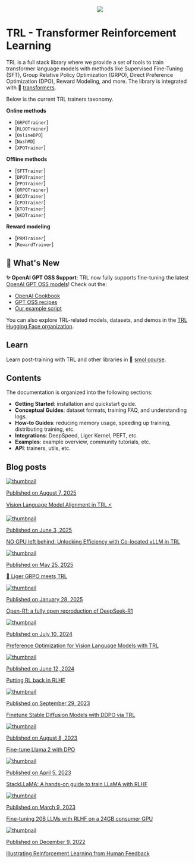 <div style="text-align: center">
<img src="https://huggingface.co/datasets/trl-lib/documentation-images/resolve/main/trl_banner_dark.png">
</div>

# TRL - Transformer Reinforcement Learning

TRL is a full stack library where we provide a set of tools to train transformer language models with methods like Supervised Fine-Tuning (SFT), Group Relative Policy Optimization (GRPO), Direct Preference Optimization (DPO), Reward Modeling, and more.
The library is integrated with 🤗 [transformers](https://github.com/huggingface/transformers).

Below is the current TRL trainers taxonomy.

**Online methods**
* [`GRPOTrainer`]
* [`RLOOTrainer`]
* [`OnlineDPO`]
* [`NashMD`]
* [`XPOTrainer`]

**Offline methods**
* [`SFTTrainer`]
* [`DPOTrainer`]
* [`PPOTrainer`]
* [`ORPOTrainer`]
* [`BCOTrainer`]
* [`CPOTrainer`]
* [`KTOTrainer`]
* [`GKDTrainer`]

**Reward modeling**
* [`PRMTrainer`]
* [`RewardTrainer`]


## 🎉 What's New

**✨ OpenAI GPT OSS Support**: TRL now fully supports fine-tuning the latest [OpenAI GPT OSS models](https://huggingface.co/collections/openai/gpt-oss-68911959590a1634ba11c7a4)! Check out the:

- [OpenAI Cookbook](https://cookbook.openai.com/articles/gpt-oss/fine-tune-transfomers)
- [GPT OSS recipes](https://github.com/huggingface/gpt-oss-recipes)
- [Our example script](https://github.com/huggingface/trl/blob/main/examples/scripts/sft_gpt_oss.py)

You can also explore TRL-related models, datasets, and demos in the [TRL Hugging Face organization](https://huggingface.co/trl-lib).

## Learn

Learn post-training with TRL and other libraries in 🤗 [smol course](https://github.com/huggingface/smol-course).

## Contents

The documentation is organized into the following sections:

- **Getting Started**: installation and quickstart guide.
- **Conceptual Guides**: dataset formats, training FAQ, and understanding logs.
- **How-to Guides**: reducing memory usage, speeding up training, distributing training, etc.
- **Integrations**: DeepSpeed, Liger Kernel, PEFT, etc.
- **Examples**: example overview, community tutorials, etc.
- **API**: trainers, utils, etc.

## Blog posts

<div class="mt-10">
  <div class="w-full flex flex-col space-y-4 md:space-y-0 md:grid md:grid-cols-2 md:gap-y-4 md:gap-x-5">
    <a class="!no-underline border dark:border-gray-700 p-5 rounded-lg shadow hover:shadow-lg" href="https://huggingface.co/blog/trl-vlm-alignment">
      <img src="https://raw.githubusercontent.com/huggingface/blog/main/assets/trl_vlm/thumbnail.png" alt="thumbnail" class="mt-0">
      <p class="text-gray-500 text-sm">Published on August 7, 2025</p>
      <p class="text-gray-700">Vision Language Model Alignment in TRL ⚡️</p>
    </a>
    <a class="!no-underline border dark:border-gray-700 p-5 rounded-lg shadow hover:shadow-lg" href="https://huggingface.co/blog/vllm-colocate">
      <img src="https://raw.githubusercontent.com/huggingface/blog/main/assets/vllm-colocate/thumbnail.png" alt="thumbnail" class="mt-0">
      <p class="text-gray-500 text-sm">Published on June 3, 2025</p>
      <p class="text-gray-700">NO GPU left behind: Unlocking Efficiency with Co-located vLLM in TRL</p>
    </a>
    <a class="!no-underline border dark:border-gray-700 p-5 rounded-lg shadow hover:shadow-lg" href="https://huggingface.co/blog/liger-grpo">
      <img src="https://raw.githubusercontent.com/huggingface/blog/main/assets/liger-grpo/thumbnail.png" alt="thumbnail" class="mt-0">
      <p class="text-gray-500 text-sm">Published on May 25, 2025</p>
      <p class="text-gray-700">🐯 Liger GRPO meets TRL</p>
    </a>
    <a class="!no-underline border dark:border-gray-700 p-5 rounded-lg shadow hover:shadow-lg" href="https://huggingface.co/blog/open-r1">
      <img src="https://raw.githubusercontent.com/huggingface/blog/main/assets/open-r1/thumbnails.png" alt="thumbnail" class="mt-0">
      <p class="text-gray-500 text-sm">Published on January 28, 2025</p>
      <p class="text-gray-700">Open-R1: a fully open reproduction of DeepSeek-R1</p>
    </a>
    <a class="!no-underline border dark:border-gray-700 p-5 rounded-lg shadow hover:shadow-lg" href="https://huggingface.co/blog/dpo_vlm">
      <img src="https://raw.githubusercontent.com/huggingface/blog/main/assets/dpo_vlm/thumbnail.png" alt="thumbnail" class="mt-0">
      <p class="text-gray-500 text-sm">Published on July 10, 2024</p>
      <p class="text-gray-700">Preference Optimization for Vision Language Models with TRL</p>
    </a>
    <a class="!no-underline border dark:border-gray-700 p-5 rounded-lg shadow hover:shadow-lg" href="https://huggingface.co/blog/putting_rl_back_in_rlhf_with_rloo">
      <img src="https://raw.githubusercontent.com/huggingface/blog/main/assets/putting_rl_back_in_rlhf_with_rloo/thumbnail.png" alt="thumbnail" class="mt-0">
      <p class="text-gray-500 text-sm">Published on June 12, 2024</p>
      <p class="text-gray-700">Putting RL back in RLHF</p>
    </a>
    <a class="!no-underline border dark:border-gray-700 p-5 rounded-lg shadow hover:shadow-lg" href="https://huggingface.co/blog/trl-ddpo">
      <img src="https://raw.githubusercontent.com/huggingface/blog/main/assets/166_trl_ddpo/thumbnail.png" alt="thumbnail" class="mt-0">
      <p class="text-gray-500 text-sm">Published on September 29, 2023</p>
      <p class="text-gray-700">Finetune Stable Diffusion Models with DDPO via TRL</p>
    </a>
    <a class="!no-underline border dark:border-gray-700 p-5 rounded-lg shadow hover:shadow-lg" href="https://huggingface.co/blog/dpo-trl">
      <img src="https://raw.githubusercontent.com/huggingface/blog/main/assets/157_dpo_trl/dpo_thumbnail.png" alt="thumbnail" class="mt-0">
      <p class="text-gray-500 text-sm">Published on August 8, 2023</p>
      <p class="text-gray-700">Fine-tune Llama 2 with DPO</p>
    </a>
    <a class="!no-underline border dark:border-gray-700 p-5 rounded-lg shadow hover:shadow-lg" href="https://huggingface.co/blog/stackllama">
      <img src="https://raw.githubusercontent.com/huggingface/blog/main/assets/138_stackllama/thumbnail.png" alt="thumbnail" class="mt-0">
      <p class="text-gray-500 text-sm">Published on April 5, 2023</p>
      <p class="text-gray-700">StackLLaMA: A hands-on guide to train LLaMA with RLHF</p>
   </a>
    <a class="!no-underline border dark:border-gray-700 p-5 rounded-lg shadow hover:shadow-lg" href="https://huggingface.co/blog/trl-peft">
      <img src="https://raw.githubusercontent.com/huggingface/blog/main/assets/133_trl_peft/thumbnail.png" alt="thumbnail" class="mt-0">
      <p class="text-gray-500 text-sm">Published on March 9, 2023</p>
      <p class="text-gray-700">Fine-tuning 20B LLMs with RLHF on a 24GB consumer GPU</p>
    </a>
    <a class="!no-underline border dark:border-gray-700 p-5 rounded-lg shadow hover:shadow-lg" href="https://huggingface.co/blog/rlhf">
      <img src="https://raw.githubusercontent.com/huggingface/blog/main/assets/120_rlhf/thumbnail.png" alt="thumbnail" class="mt-0">
      <p class="text-gray-500 text-sm">Published on December 9, 2022</p>
      <p class="text-gray-700">Illustrating Reinforcement Learning from Human Feedback</p>
    </a>
  </div>
</div>
